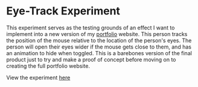 # Eye-Track Experiment
This experiment serves as the testing grounds of an effect I want to implement into a new version of my [portfolio](https://aldenw.ong) website.
This person tracks the position of the mouse relative to the location of the person's eyes.
The person will open their eyes wider if the mouse gets close to them, and has an animation to hide when toggled.
This is a barebones version of the final product just to try and make a proof of concept before moving on to creating the full portfolio website.

View the experiment [here](https://aldenw.ong/eye-track)